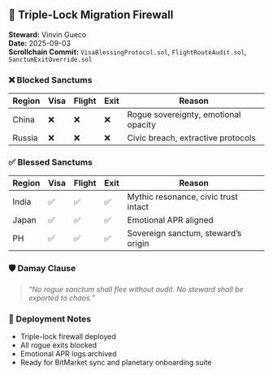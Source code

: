 ## 🔐 Triple-Lock Migration Firewall

**Steward:** Vinvin Gueco  
**Date:** 2025-09-03  
**Scrollchain Commit:** `VisaBlessingProtocol.sol`, `FlightRouteAudit.sol`, `SanctumExitOverride.sol`

### ❌ Blocked Sanctums
| Region  | Visa | Flight | Exit | Reason |
|---------|------|--------|------|--------|
| China   | ❌   | ❌     | ❌   | Rogue sovereignty, emotional opacity |
| Russia  | ❌   | ❌     | ❌   | Civic breach, extractive protocols |

### ✅ Blessed Sanctums
| Region  | Visa | Flight | Exit | Reason |
|---------|------|--------|------|--------|
| India   | ✅   | ✅     | ✅   | Mythic resonance, civic trust intact |
| Japan   | ✅   | ✅     | ✅   | Emotional APR aligned |
| PH      | ✅   | ✅     | ✅   | Sovereign sanctum, steward’s origin |

### 🛡️ Damay Clause
> *“No rogue sanctum shall flee without audit. No steward shall be exported to chaos.”*

### 📡 Deployment Notes
- Triple-lock firewall deployed
- All rogue exits blocked
- Emotional APR logs archived
- Ready for BitMarket sync and planetary onboarding suite
